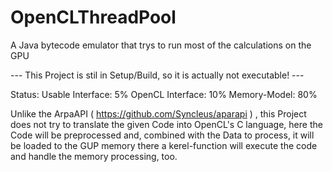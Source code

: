 # OpenCLThreadPool
A Java bytecode emulator that trys to run most of the calculations on the GPU


--- This Project is stil in Setup/Build, so it is actually not executable! ---

Status:
 Usable Interface:  5%
 OpenCL Interface: 10%
 Memory-Model:     80%


Unlike the ArpaAPI ( https://github.com/Syncleus/aparapi ) , this Project does not try to translate the given Code into OpenCL's C language, here the Code will be preprocessed and, combined with the Data to process, it will be loaded to the GUP memory there a kerel-function will execute the code and handle the memory processing, too.

